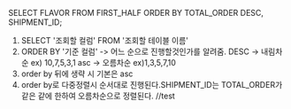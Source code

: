 SELECT FLAVOR FROM FIRST_HALF ORDER BY TOTAL_ORDER DESC, SHIPMENT_ID;

1. SELECT '조회할 컬럼' FROM '조회할 테이블 이름' 
2. ORDER BY '기준 컬럼' -> 어느 순으로 진행할것인가를 알려줌.
 DESC -> 내림차순 ex) 10,7,5,3,1
 asc -> 오름차순 ex)1,3,5,7,10
3. order by 뒤에 생략 시 기본은 asc
4. order by로 다중정렬시 순서대로 진행된다.SHIPMENT_ID는 TOTAL_ORDER가 같은 같에 한하여 오름차순으로 정렬된다.
//test